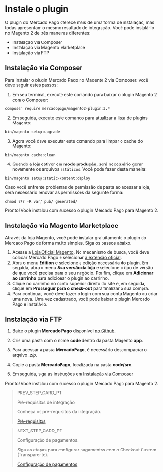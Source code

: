# Instale o plugin

O plugin do Mercado Pago oferece mais de uma forma de instalação, mas todas apresentam o mesmo resultado de integração. Você pode instalá-lo no Magento 2 de três maneiras diferentes:

* Instalação via Composer
* Instalação via Magento Marketplace
* Instalação via FTP

## Instalação via Composer

Para instalar o plugin Mercado Pago no Magento 2 via Composer, você deve seguir estes passos:

1. Em seu terminal, execute este comando para baixar o plugin Magento 2 com o Composer:

```
composer require mercadopago/magento2-plugin:3.*
```

2. Em seguida, execute este comando para atualizar a lista de plugins Magento:

```
bin/magento setup:upgrade
```

3. Agora você deve executar este comando para limpar o cache do Magento:

```
bin/magento cache:clean
```

4. Quando a loja estiver em **modo produção**, será necessário gerar novamente os arquivos `estáticos`. Você pode fazer desta maneira:

```
bin/magento setup:static-content:deploy
```

Caso você enfrente problemas de permissão de pasta ao acessar a loja, será necessário renovar as permissões da seguinte forma:

```
chmod 777 -R var/ pub/ generated/
```

Pronto! Você instalou com sucesso o plugin Mercado Pago para Magento 2.

## Instalação via Magento Marketplace

Através da loja Magento, você pode instalar gratuitamente o plugin do Mercado Pago de forma muito simples. Siga os passos abaixo.

1. Acesse a [Loja Oficial Magento](https://marketplace.magento.com/). No mecanismo de busca, você deve colocar Mercado Pago e selecionar [a extensão oficial](https://marketplace.magento.com/mercadopago-core.html).
2. Abra o menu **Edition** e selecione a edição necessária do plugin. Em seguida, abra o menu **Sua versão da loja** e selecione o tipo de versão de que você precisa para o seu negócio. Por fim, clique em **Adicionar ao carrinho** para adicionar o plugin ao carrinho.
3. Clique no carrinho no canto superior direito do site e, em seguida, clique em **Prosseguir para o check-out** para finalizar a sua compra.
4. Para continuar, você deve fazer o login com sua conta Magento ou criar uma nova. Uma vez cadastrado, você pode baixar o plugin Mercado Pago e instalá-lo.


## Instalação via FTP

1. Baixe o plugin **Mercado Pago** disponível [no Github](https://github.com/mercadopago/cart-magento2).

2. Crie uma pasta com o nome **code** dentro da pasta Magento **app**.

3. Para acessar a pasta **MercadoPago**, é necessário descompactar o arquivo *.zip*.

4. Copie a pasta **MercadoPago**, localizada na pasta **code/src**.

5. Em seguida, siga as instruções em [Instalação via Composer](#bookmark_instalação_via_composer)

Pronto! Você instalou com sucesso o plugin Mercado Pago para Magento 2.


> PREV_STEP_CARD_PT
>
> Pré-requisitos de integração
>
> Conheça os pré-requisitos da integração.
>
>[Pré-requisitos](https://www.mercadopago[FAKER][URL][DOMAIN]/developers/pt/guides/plugins/magento-two/previous-requirements)

> NEXT_STEP_CARD_PT
>
> Configuração de pagamentos.
>
> Siga as etapas para configurar pagamentos com o Checkout Custom (Transparente).
>
> [Configuração de pagamentos](https://www.mercadopago[FAKER][URL][DOMAIN]/developers/pt/guias/plugins/magento-two/payment-configuration)
